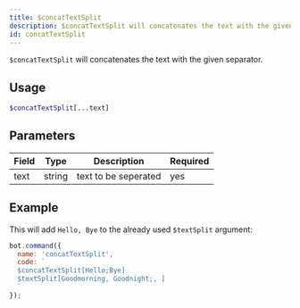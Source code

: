 ```yaml
---
title: $concatTextSplit 
description: $concatTextSplit will concatenates the text with the given separator.
id: concatTextSplit
---
```


`$concatTextSplit` will concatenates the text with the given separator.

## Usage

```php
$concatTextSplit[...text]
```

## Parameters 


| Field | Type   | Description          | Required |
| ----- | ------ | -------------------- | -------- |
| text  | string | text to be seperated | yes      |


## Example

This will add `Hello, Bye` to the already used `$textSplit` argument:

```javascript
bot.command({
  name: 'concatTextSplit',
  code: `
  $concatTextSplit[Hello;Bye]
  $textSplit[Goodmorning, Goodnight;, ]
  `
});
```
